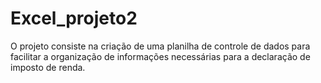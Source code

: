 # Excel_projeto2
O projeto consiste na criação de uma planilha de controle de dados para facilitar a organização de informações necessárias para a declaração de imposto de renda.
